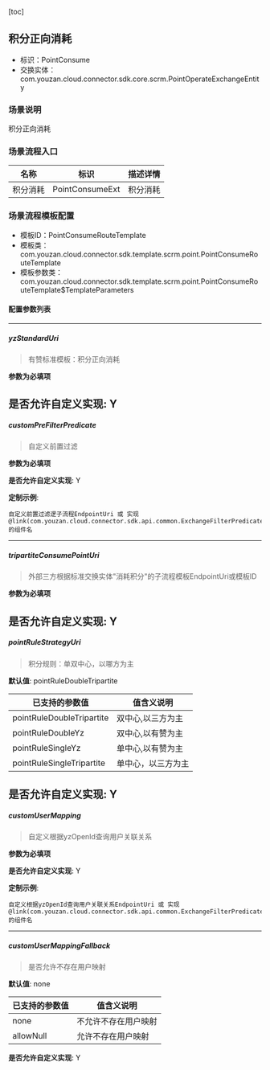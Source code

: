 [toc]

## 积分正向消耗
- 标识：PointConsume
- 交换实体：com.youzan.cloud.connector.sdk.core.scrm.PointOperateExchangeEntity
### 场景说明
积分正向消耗
### 场景流程入口

名称 | 标识 | 描述详情
---|---|---
积分消耗 | PointConsumeExt | 积分消耗

### 场景流程模板配置
- 模板ID：PointConsumeRouteTemplate
- 模板类：com.youzan.cloud.connector.sdk.template.scrm.point.PointConsumeRouteTemplate
- 模板参数类：com.youzan.cloud.connector.sdk.template.scrm.point.PointConsumeRouteTemplate$TemplateParameters

#### 配置参数列表

---
##### yzStandardUri
> 有赞标准模板：积分正向消耗

**参数为必填项**


**是否允许自定义实现**: Y
---
##### customPreFilterPredicate
> 自定义前置过滤

**参数为必填项**


**是否允许自定义实现**: Y

**定制示例**:
```
自定义前置过滤逻子流程EndpointUri 或 实现@link(com.youzan.cloud.connector.sdk.api.common.ExchangeFilterPredicate)的组件名
```
---
##### tripartiteConsumePointUri
> 外部三方根据标准交换实体"消耗积分"的子流程模板EndpointUri或模板ID

**参数为必填项**


**是否允许自定义实现**: Y
---
##### pointRuleStrategyUri
> 积分规则：单双中心，以哪方为主

**默认值**: pointRuleDoubleTripartite

已支持的参数值 | 值含义说明
---|---
pointRuleDoubleTripartite | 双中心,以三方为主
pointRuleDoubleYz | 双中心,以有赞为主
pointRuleSingleYz | 单中心,以有赞为主
pointRuleSingleTripartite | 单中心，以三方为主

**是否允许自定义实现**: Y
---
##### customUserMapping
> 自定义根据yzOpenId查询用户关联关系

**参数为必填项**


**是否允许自定义实现**: Y

**定制示例**:
```
自定义根据yzOpenId查询用户关联关系EndpointUri 或 实现@link(com.youzan.cloud.connector.sdk.api.common.ExchangeFilterPredicate)的组件名
```
---
##### customUserMappingFallback
> 是否允许不存在用户映射

**默认值**: none

已支持的参数值 | 值含义说明
---|---
none | 不允许不存在用户映射
allowNull | 允许不存在用户映射

**是否允许自定义实现**: Y

